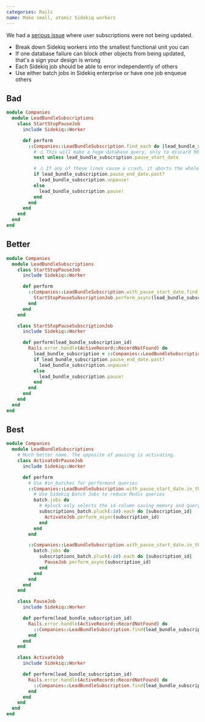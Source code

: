 ```yaml
---
categories: Rails
name: Make small, atomic Sidekiq workers
---
```


We had a [serious issue](https://www.notion.so/biggerpockets/Lead-bundle-subscriptions-incorrectly-pausing-or-resuming-298e9b328c834b148e3c79f12a686004) where user subscriptions were not being updated.

* Break down Sidekiq workers into the smallest functional unit you can
* If one database failure can block other objects from being updated, that's a sign your design is wrong
* Each Sidekiq job should be able to error independently of others
* Use either batch jobs in Sidekiq enterprise or have one job enqueue others

## Bad

```ruby
module Companies
  module LeadBundleSubscriptions
    class StartStopPauseJob
      include Sidekiq::Worker

      def perform
        ::Companies::LeadBundleSubscription.find_each do |lead_bundle_subscription|
          # ⚠️ This will make a huge database query, only to discard 90% of the records!
          next unless lead_bundle_subscription.pause_start_date

          # ⚠️ If any of these lines cause a crash, it aborts the whole job and valid subscriptions aren't updated
          if lead_bundle_subscription.pause_end_date.past?
            lead_bundle_subscription.unpause!
          else
            lead_bundle_subscription.pause!
          end
        end
      end
    end
  end
end
```

## Better

```ruby
module Companies
  module LeadBundleSubscriptions
    class StartStopPauseJob
      include Sidekiq::Worker

      def perform
        ::Companies::LeadBundleSubscription.with_pause_start_date.find_each do |lead_bundle_subscription|
          StartStopPauseSubscriptionJob.perform_async(lead_bundle_subscription.id)
        end
      end
    end

    class StartStopPauseSubscriptionJob
      include Sidekiq::Worker

      def perform(lead_bundle_subscription_id)
        Rails.error.handle(ActiveRecord::RecordNotFound) do
          lead_bundle_subscription = ::Companies::LeadBundleSubscription.find(lead_bundle_subscription_id)
          if lead_bundle_subscription.pause_end_date.past?
            lead_bundle_subscription.unpause!
          else
            lead_bundle_subscription.pause!
          end
        end
      end
    end
  end
end
```

## Best


```ruby
module Companies
  module LeadBundleSubscriptions
    # Much better name. The opposite of pausing is activating.
    class ActivateOrPauseJob
      include Sidekiq::Worker

      def perform
        # Use #in_batches for performant queries
        ::Companies::LeadBundleSubscription.with_pause_start_date.in_the_past.in_batches do |subscriptions_batch|
          # Use Sidekiq Batch Jobs to reduce Redis queries
          batch.jobs do
            # #pluck only selects the id column saving memory and query execution time
            subscriptions_batch.pluck(:id).each do |subscription_id|
              ActivateJob.perform_async(subscription_id)
            end
          end
        end

        ::Companies::LeadBundleSubscription.with_pause_start_date.in_the_future.find_each do |subscriptions_batch|
          batch.jobs do
            subscriptions_batch.pluck(:id).each do |subscription_id|
              PauseJob.perform_async(subscription_id)
            end
          end
        end
      end
    end

    class PauseJob
      include Sidekiq::Worker

      def perform(lead_bundle_subscription_id)
        Rails.error.handle(ActiveRecord::RecordNotFound) do
          ::Companies::LeadBundleSubscription.find(lead_bundle_subscription_id).pause!
        end
      end
    end

    class ActivateJob
      include Sidekiq::Worker

      def perform(lead_bundle_subscription_id)
        Rails.error.handle(ActiveRecord::RecordNotFound) do
          ::Companies::LeadBundleSubscription.find(lead_bundle_subscription_id).unpause!
        end
      end
    end
  end
end
```
